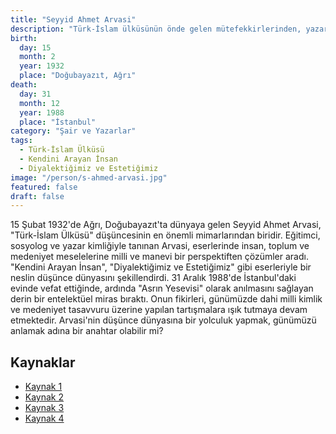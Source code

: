 ```yaml
---
title: "Seyyid Ahmet Arvasi"
description: "Türk-İslam ülküsünün önde gelen mütefekkirlerinden, yazar, eğitimci ve sosyolog."
birth:
  day: 15
  month: 2
  year: 1932
  place: "Doğubayazıt, Ağrı"
death:
  day: 31
  month: 12
  year: 1988
  place: "İstanbul"
category: "Şair ve Yazarlar"
tags:
  - Türk-İslam Ülküsü
  - Kendini Arayan İnsan
  - Diyalektiğimiz ve Estetiğimiz
image: "/person/s-ahmed-arvasi.jpg"
featured: false
draft: false
---
```


15 Şubat 1932'de Ağrı, Doğubayazıt'ta dünyaya gelen Seyyid Ahmet Arvasi, "Türk-İslam Ülküsü" düşüncesinin en önemli mimarlarından biridir. Eğitimci, sosyolog ve yazar kimliğiyle tanınan Arvasi, eserlerinde insan, toplum ve medeniyet meselelerine milli ve manevi bir perspektiften çözümler aradı. "Kendini Arayan İnsan", "Diyalektiğimiz ve Estetiğimiz" gibi eserleriyle bir neslin düşünce dünyasını şekillendirdi. 31 Aralık 1988'de İstanbul'daki evinde vefat ettiğinde, ardında "Asrın Yesevisi" olarak anılmasını sağlayan derin bir entelektüel miras bıraktı. Onun fikirleri, günümüzde dahi milli kimlik ve medeniyet tasavvuru üzerine yapılan tartışmalara ışık tutmaya devam etmektedir. Arvasi'nin düşünce dünyasına bir yolculuk yapmak, günümüzü anlamak adına bir anahtar olabilir mi?

## Kaynaklar

- [Kaynak 1](https://www.ademder.org/seyyid-ahmed-arvasi.html)
- [Kaynak 2](https://tr.vikisoz.org/wiki/Seyyid_Ahmet_Arvasi)
- [Kaynak 3](https://tr.wikipedia.org/wiki/Seyyid_Ahmet_Arv%C3%A2s%C3%AE)
- [Kaynak 4](https://www.aa.com.tr/tr/kultur-sanat/kendini-arayan-insan-seyyid-ahmet-arvasi/1351113)